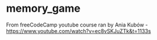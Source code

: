 # memory_game
 
From freeCodeCamp youtube course ran by Ania Kubów  - https://www.youtube.com/watch?v=ec8vSKJuZTk&t=1133s
